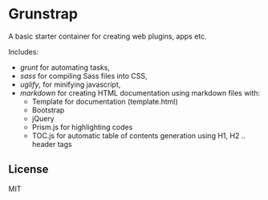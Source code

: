 # Grunstrap

A basic starter container for creating web plugins, apps etc. 

Includes:
- *grunt* for automating tasks, 
- *sass* for compiling Sass files into CSS, 
- *uglify*, for minifying javascript,
- *markdown* for creating HTML documentation using markdown files with:
   - Template for documentation (template.html)
   - Bootstrap
   - jQuery
   - Prism.js for highlighting codes
   - TOC.js for automatic table of contents generation using H1, H2 .. header tags

## License

MIT
